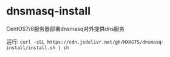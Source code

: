 # dnsmasq-install
CentOS7/8服务器部署dnsmasq对外提供dns服务

运行:
`curl -sSL https://cdn.jsdelivr.net/gh/HXHGTS/dnsmasq-install/install.sh | sh`
